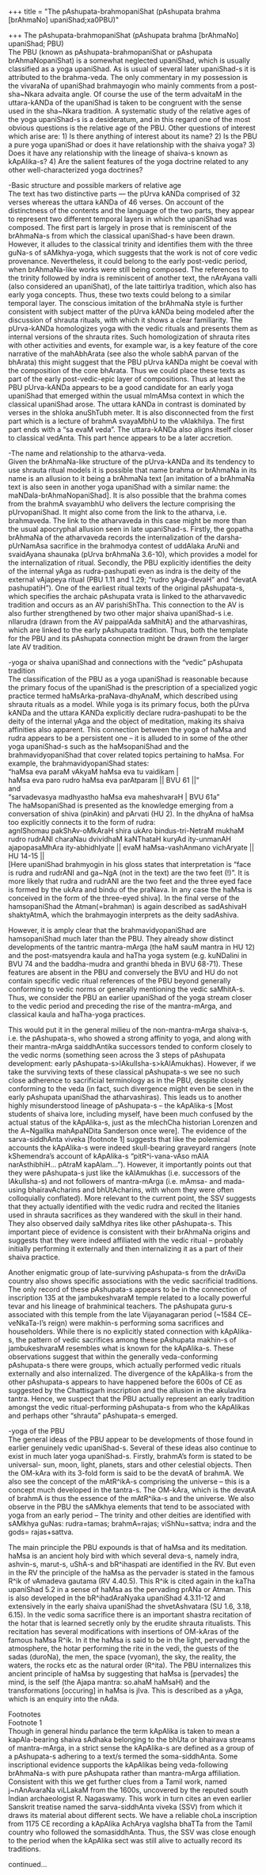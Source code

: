 +++
title = "The pAshupata-brahmopaniShat (pAshupata brahma [brAhmaNo] upaniShad;xa0PBU)"

+++
The pAshupata-brahmopaniShat (pAshupata brahma \[brAhmaNo\] upaniShad;
PBU)  
The PBU (known as pAshupata-brahmopaniShat or pAshupata
brAhmaNopaniShat) is a somewhat neglected upaniShad, which is usually
classified as a yoga upaniShad. As is usual of several later upaniShad-s
it is attributed to the brahma-veda. The only commentary in my
possession is the vivaraNa of upaniShad brahmayogin who mainly comments
from a post-sha\~Nkara advaita angle. Of course the use of the term
advaitaM in the uttara-kANDa of the upaniShad is taken to be congruent
with the sense used in the sha\~Nkara tradition. A systematic study of
the relative ages of the yoga upaniShad-s is a desideratum, and in this
regard one of the most obvious questions is the relative age of the PBU.
Other questions of interest which arise are: 1) Is there anything of
interest about its name? 2) Is the PBU a pure yoga upaniShad or does it
have relationship with the shaiva yoga? 3) Does it have any relationship
with the lineage of shaiva-s known as kApAlika-s? 4) Are the salient
features of the yoga doctrine related to any other well-characterized
yoga doctrines?

\-Basic structure and possible markers of relative age  
The text has two distinctive parts — the pUrva kANDa comprised of 32
verses whereas the uttara kANDa of 46 verses. On account of the
distinctness of the contents and the language of the two parts, they
appear to represent two different temporal layers in which the upaniShad
was composed. The first part is largely in prose that is reminiscent of
the brAhmaNa-s from which the classical upaniShad-s have been drawn.
However, it alludes to the classical trinity and identifies them with
the three guNa-s of sAMkhya-yoga, which suggests that the work is not of
core vedic provenance. Nevertheless, it could belong to the early
post-vedic period, when brAhmaNa-like works were still being composed.
The references to the trinity followed by indra is reminiscent of
another text, the nArAyana valli (also considered an upaniShat), of the
late taittirIya tradition, which also has early yoga concepts. Thus,
these two texts could belong to a similar temporal layer. The conscious
imitation of the brAhmaNa style is further consistent with subject
matter of the pUrva kANDa being modeled after the discussion of shrauta
rituals, with which it shows a clear familiarity. The pUrva-kANDa
homologizes yoga with the vedic rituals and presents them as internal
versions of the shrauta rites. Such homologization of shrauta rites with
other activities and events, for example war, is a key feature of the
core narrative of the mahAbhArata (see also the whole sabhA parvan of
the bhArata) this might suggest that the PBU pUrva kANDa might be coeval
with the composition of the core bhArata. Thus we could place these
texts as part of the early post-vedic-epic layer of compositions. Thus
at least the PBU pUrva-kANDa appears to be a good candidate for an early
yoga upaniShad that emerged within the usual mImAMsa context in which
the classical upaniShad arose. The uttara kANDa in contrast is dominated
by verses in the shloka anuShTubh meter. It is also disconnected from
the first part which is a lecture of brahmA svayaMbhU to the vAlakhilya.
The first part ends with a “sa evaM veda”. The uttara-kANDa also aligns
itself closer to classical vedAnta. This part hence appears to be a
later accretion.

\-The name and relationship to the atharva-veda.  
Given the brAhmaNa-like structure of the pUrva-kANDa and its tendency to
use shrauta ritual models it is possible that name brahma or brAhmaNa in
its name is an allusion to it being a brAhmaNa text \[an imitation of a
brAhmaNa text is also seen in another yoga upaniShad with a similar
name: the maNDala-brAhmaNopaniShad\]. It is also possible that the
brahma comes from the brahmA svayambhU who delivers the lecture
comprising the pUrvopaniShad. It might also come from the link to the
atharva, i.e. brahmaveda. The link to the atharvaveda in this case might
be more than the usual apocryphal allusion seen in late upaniShad-s.
Firstly, the gopatha brAhmaNa of the atharvaveda records the
internalization of the darsha-pUrNamAsa sacrifice in the brahmodya
contest of uddAlaka AruNi and svaidAyana shaunaka (pUrva brAhmaNa
3.6-10), which provides a model for the internalization of ritual.
Secondly, the PBU explicitly identifies the deity of the internal yAga
as rudra-pashupati even as indra is the deity of the external vAjapeya
ritual (PBU 1.11 and 1.29; “rudro yAga-devaH” and “devatA pashupatiH”).
One of the earliest ritual texts of the original pAshupata-s, which
specifies the archaic pAshupata vrata is linked to the atharvavedic
tradition and occurs as an AV parishiShTha. This connection to the AV is
also further strengthened by two other major shaiva upaniShad-s i.e.
nIlarudra (drawn from the AV paippalAda saMhitA) and the atharvashiras,
which are linked to the early pAshupata tradition. Thus, both the
template for the PBU and its pAshupata connection might be drawn from
the larger late AV tradition.

\-yoga or shaiva upaniShad and connections with the “vedic” pAshupata
tradition  
The classification of the PBU as a yoga upaniShad is reasonable because
the primary focus of the upaniShad is the prescription of a specialized
yogic practice termed haMsArka-praNava-dhyAnaM, which described using
shrauta rituals as a model. While yoga is its primary focus, both the
pUrva kANDa and the uttara KANDa explicitly declare rudra-pashupati to
be the deity of the internal yAga and the object of meditation, making
its shaiva affinities also apparent. This connection between the yoga of
haMsa and rudra appears to be a persistent one – it is alluded to in
some of the other yoga upaniShad-s such as the haMsopaniShad and the
brahmavidyopaniShad that cover related topics pertaining to haMsa. For
example, the brahmavidyopaniShad states:  
“haMsa eva paraM vAkyaM haMsa eva tu vaidikam |  
haMsa eva paro rudro haMsa eva parAtparam || BVU 61 ||”  
and  
“sarvadevasya madhyastho haMsa eva maheshvaraH | BVU 61a”  
The haMsopaniShad is presented as the knowledge emerging from a
conversation of shiva (pinAkin) and pArvati (HU 2). In the dhyAna of
haMsa too explicitly connects it to the form of rudra:  
agnIShomau pakShAv-oMkAraH shira ukAro bindus-tri-NetraM mukhaM  
rudro rudrANI charaNau dvividhaM kaNThataH kuryAd ity-unmanAH
ajapopasaMhAra ity-abhidhIyate || evaM haMsa-vashAnmano vichAryate || HU
14-15 ||  
\[Here upaniShad brahmyogin in his gloss states that interpretation is
“face is rudra and rudrANI and ga\~NgA (not in the text) are the two
feet (\!)”. It is more likely that rudra and rudrANI are the two feet
and the three eyed face is formed by the ukAra and bindu of the praNava.
In any case the haMsa is conceived in the form of the three-eyed
shiva\]. In the final verse of the hamsopaniShad the Atman(=brahman) is
again described as sadAshivaH shaktyAtmA, which the brahmayogin
interprets as the deity sadAshiva.

However, it is amply clear that the brahmavidyopaniShad are
hamsopaniShad much later than the PBU. They already show distinct
developments of the tantric mantra-mArga (the haM sauM mantra in HU 12)
and the post-matsyendra kaula and haTha yoga system (e.g. kuNDalini in
BVU 74 and the baddha-mudra and granthi bheda in BVU 68-71). These
features are absent in the PBU and conversely the BVU and HU do not
contain specific vedic ritual references of the PBU beyond generally
conforming to vedic norms or generally mentioning the vedic saMhitA-s.
Thus, we consider the PBU an earlier upaniShad of the yoga stream closer
to the vedic period and preceding the rise of the mantra-mArga, and
classical kaula and haTha-yoga practices.

This would put it in the general milieu of the non-mantra-mArga
shaiva-s, i.e. the pAshupata-s, who showed a strong affinity to yoga,
and along with their mantra-mArga saiddhAntika successors tended to
conform closely to the vedic norms (something seen across the 3 steps of
pAshupata development: early pAshupata-s\>lAkulIsha-s\>kAlAmukhas).
However, if we take the surviving texts of these classical pAshupata-s
we see no such close adherence to sacrificial terminology as in the PBU,
despite closely conforming to the veda (in fact, such divergence might
even be seen in the early pAshupata upaniShad the atharvashiras). This
leads us to another highly misunderstood lineage of pAshupata-s – the
kApAlika-s \[Most students of shaiva lore, including myself, have been
much confused by the actual status of the kApAlika-s, just as the
mlechCha historian Lorenzen and the A\~NgalIka mahApaNDita Sanderson
once were\]. The evidence of the sarva-siddhAnta viveka \[footnote 1\]
suggests that like the polemical accounts the kApAlika-s were indeed
skull-bearing graveyard rangers (note kShemendra’s account of kApAlika-s
“pitR^i-vana-vAso mAlA narAsthibhiH… pAtraM kapAlam…”). However, it
importantly points out that they were pAshupata-s just like the
kAlAmukhas (i.e. successors of the lAkulIsha-s) and not followers of
mantra-mArga (i.e. mAmsa- and mada-using bhairavAcharins and
bhUtAcharins, with whom they were often colloquially conflated). More
relevant to the current point, the SSV suggests that they actually
identified with the vedic rudra and recited the litanies used in shrauta
sacrifices as they wandered with the skull in their hand. They also
observed daily saMdhya rites like other pAshupata-s. This important
piece of evidence is consistent with their brAhmaNa origins and suggests
that they were indeed affiliated with the vedic ritual – probably
initially performing it externally and then internalizing it as a part
of their shaiva practice.

Another enigmatic group of late-surviving pAshupata-s from the drAviDa
country also shows specific associations with the vedic sacrificial
traditions. The only record of these pAshupata-s appears to be in the
connection of inscription 135 at the jambukeshvaraM temple related to a
locally powerful tevar and his lineage of brahminical teachers. The
pAshupata guru-s associated with this temple from the late Vijayanagaran
period (\~1584 CE– veNkaTa-I’s reign) were makhin-s performing soma
sacrifices and householders. While there is no explicitly stated
connection with kApAlika-s, the pattern of vedic sacrifices among these
pAshupata makhin-s of jambukeshvaraM resembles what is known for the
kApAlika-s. These observations suggest that within the generally
veda-conforming pAshupata-s there were groups, which actually performed
vedic rituals externally and also internalized. The divergence of the
kApAlika-s from the other pAshupata-s appears to have happened before
the 600s of CE as suggested by the Chattisgarh inscription and the
allusion in the akulavIra tantra. Hence, we suspect that the PBU
actually represent an early tradition amongst the vedic
ritual-performing pAshupata-s from who the kApAlikas and perhaps other
“shrauta” pAshupata-s emerged.

\-yoga of the PBU  
The general ideas of the PBU appear to be developments of those found in
earlier genuinely vedic upaniShad-s. Several of these ideas also
continue to exist in much later yoga upaniShad-s. Firstly, brahmA’s form
is stated to be universal- sun, moon, light, planets, stars and other
celestial objects. Then the OM-kAra with its 3-fold form is said to be
the devatA of brahmA. We also see the concept of the mAtR^ikA-s
comprising the universe – this is a concept much developed in the
tantra-s. The OM-kAra, which is the devatA of brahmA is thus the essence
of the mAtR^ika-s and the universe. We also observe in the PBU the
sAMkhya elements that tend to be associated with yoga from an early
period – The trinity and other deities are identified with sAMkhya
guNas: rudra=tamas; brahmA=rajas; viShNu=sattva; indra and the gods=
rajas+sattva.

The main principle the PBU expounds is that of haMsa and its meditation.
haMsa is an ancient holy bird with which several deva-s, namely indra,
ashvin-s, marut-s, uShA-s and bR^ihaspati are identified in the RV. But
even in the RV the principle of the haMsa as the pervader is stated in
the famous R^ik of vAmadeva gautama (RV 4.40.5). This R^ik is cited
again in the kaTha upaniShad 5.2 in a sense of haMsa as the pervading
prANa or Atman. This is also developed in the bR^ihadAraNyaka upaniShad
4.3.11-12 and extensively in the early shaiva upaniShad the
shvetAshvatara (SU 1.6, 3.18, 6.15). In the vedic soma sacrifice there
is an important shastra recitation of the hotar that is learned secretly
only by the erudite shrauta ritualists. This recitation has several
modifications with insertions of OM-kAras of the famous haMsa R^ik. In
it the haMsa is said to be in the light, pervading the atmosphere, the
hotar performing the rite in the vedi, the guests of the sadas (duroNa),
the men, the space (vyoman), the sky, the reality, the waters, the rocks
etc as the natural order (R^ita). The PBU internalizes this ancient
principle of haMsa by suggesting that haMsa is \[pervades\] the mind, is
the self (the Ajapa mantra: so.ahaM haMsaH) and the transformations
\[occuring\] in haMsa is jIva. This is described as a yAga, which is an
enquiry into the nAda.

Footnotes  
Footnote 1  
Though in general hindu parlance the term kApAlika is taken to mean a
kapAla-bearing shaiva sAdhaka belonging to the bhUta or bhairava streams
of mantra-mArga, in a strict sense the kApAlika-s are defined as a group
of a pAshupata-s adhering to a text/s termed the soma-siddhAnta. Some
inscriptional evidence supports the kApAlikas being veda-following
brAhmaNa-s with pure pAshupata rather than mantra-mArga affiliation.
Consistent with this we get further clues from a Tamil work, named
j\~nAnAvaraNa viLLakaM from the 1600s, uncovered by the reputed south
Indian archaeologist R. Nagaswamy. This work in turn cites an even
earlier Sanskrit treatise named the sarva-siddhAnta viveka (SSV) from
which it draws its material about different sects. We have a reliable
choLa inscription from 1175 CE recording a kApAlika AchArya vagIsha
bhaTTa from the Tamil country who followed the somasiddhAnta. Thus, the
SSV was close enough to the period when the kApAlika sect was still
alive to actually record its traditions.

continued…
